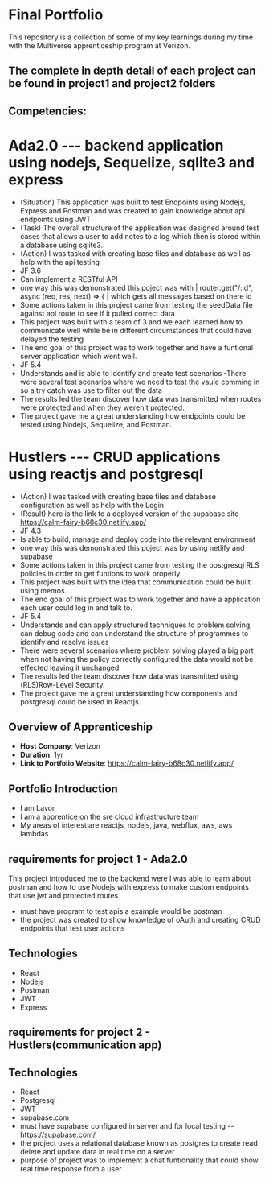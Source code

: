# Final Portfolio

This repository is a collection of some of my key learnings during my time with the Multiverse apprenticeship program at Verizon.
## The complete in depth detail of each project can be found in project1 and project2 folders
## Competencies:
# Ada2.0 --- backend application using nodejs, Sequelize, sqlite3 and express
- (Situation) This application was built to test Endpoints using Nodejs, Express and Postman and was created to gain knowledge about api endpoints using JWT
- (Task) The overall structure of the application was designed around test cases that allows a user to add notes to a log which then is stored within a database using sqlite3.
- (Action) I was tasked with creating base files and database as well as help with the api testing
- JF 3.6
- Can implement a RESTful API
- one way this was demonstrated this poject was with | router.get("/:id", async (req, res, next) => { | which gets all messages based on there id
- Some actions taken in this project came from testing the seedData file against api route to see if it pulled correct data
- This project was built with a team of 3 and we each learned how to communicate well while be in different circumstances that could have delayed the testing
- The end goal of this project was to work together and have a funtional server application which went well.
- JF 5.4
- Understands and is able to identify and create test scenarios
-There were several test scenarios where we need to test the vaule comming in so a try catch was use to filter out the data
- The results led the team discover how data was transmitted when routes were protected and when they weren't protected.
- The project gave me a great understanding how endpoints could be tested using Nodejs, Sequelize, and Postman.

# Hustlers --- CRUD applications using reactjs and postgresql
- (Action) I was tasked with creating base files and database configuration as well as help with the Login
- (Result) here is the link to a deployed version of the supabase site https://calm-fairy-b68c30.netlify.app/
- JF 4.3
- Is able to build, manage and deploy code into the relevant environment
- one way this was demonstrated this poject was by using netlify and supabase
- Some actions taken in this project came from testing the postgresql RLS policies in order to get funtions to work properly.
- This project was built with the idea that communication could be built using memos.
- The end goal of this project was to work together and have a application each user could log in and talk to.
- JF 5.4
- Understands and can apply structured techniques to problem solving, can debug code and can understand the structure of programmes to identify and resolve issues
- There were several scenarios where problem solving played a big part when not having the policy correctly configured the data would not be effected leaving it unchanged
- The results led the team discover how data was transmitted using (RLS)Row-Level Security.
- The project gave me a great understanding how components and postgresql could be used in Reactjs.

## Overview of Apprenticeship
- **Host Company**: Verizon
- **Duration**: 1yr
- **Link to Portfolio Website**: https://calm-fairy-b68c30.netlify.app/

## Portfolio Introduction
- I am Lavor
- I am a apprentice on the sre cloud infrastructure team
- My areas of interest are reactjs, nodejs, java, webflux, aws, aws lambdas

## requirements for project 1 - Ada2.0
This project introduced me to the backend were I was able to learn about postman and how to use Nodejs
with express to make custom endpoints that use jwt and protected routes
- must have program to test apis a example would be postman
- the project was created to show knowledge of oAuth and creating CRUD endpoints that test user actions 
## Technologies
- React
- Nodejs
- Postman
- JWT
- Express

## requirements for project 2 - Hustlers(communication app)
## Technologies
- React
- Postgresql
- JWT
- supabase.com
- must have supabase configured in server and for local testing -- https://supabase.com/
- the project uses a relational database known as postgres to create read delete and update data in real time on a server
- purpose of project was to implement a chat funtionality that could show real time response from a user
